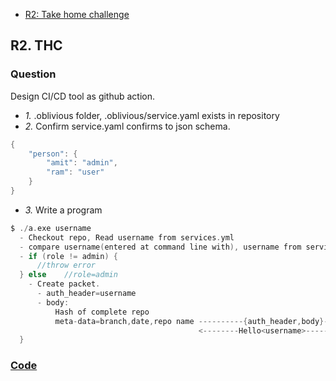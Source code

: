 - [R2: Take home challenge](#r)

## R2. THC
### Question
Design CI/CD tool as github action.
- _1._ .oblivious folder, .oblivious/service.yaml exists in repository
- _2._ Confirm service.yaml confirms to json schema.
```c
{
	"person": {
		"amit": "admin",
		"ram": "user"
	}
}
```
- _3._ Write a program 
```c
$ ./a.exe username
  - Checkout repo, Read username from services.yml
  - compare username(entered at command line with), username from services.yml
  - if (role != admin) {
      //throw error
  } else    //role=admin
    - Create packet.
      - auth_header=username
      - body:
          Hash of complete repo
          meta-data=branch,date,repo name ----------{auth_header,body}--------> Server
                                          <--------Hello<username>------------
  }
```
### [Code](/Projects/Rust/CICDAsGithubAction_Readymlfile_hashRepo_SendtoHttpServer/)
